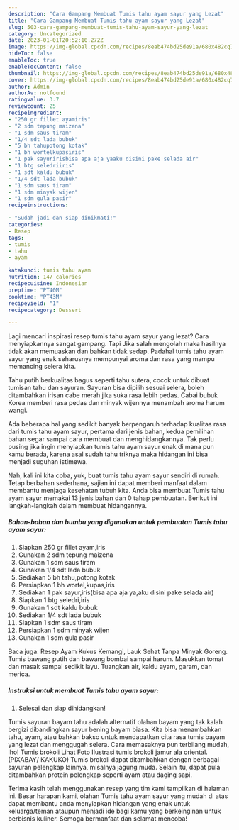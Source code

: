 ```yaml
---
description: "Cara Gampang Membuat Tumis tahu ayam sayur yang Lezat"
title: "Cara Gampang Membuat Tumis tahu ayam sayur yang Lezat"
slug: 503-cara-gampang-membuat-tumis-tahu-ayam-sayur-yang-lezat
category: Uncategorized
date: 2023-01-01T20:52:10.272Z
image: https://img-global.cpcdn.com/recipes/8eab474bd25de91a/680x482cq70/tumis-tahu-ayam-sayur-foto-resep-utama.jpg
hideToc: false
enableToc: true
enableTocContent: false
thumbnail: https://img-global.cpcdn.com/recipes/8eab474bd25de91a/680x482cq70/tumis-tahu-ayam-sayur-foto-resep-utama.jpg
cover: https://img-global.cpcdn.com/recipes/8eab474bd25de91a/680x482cq70/tumis-tahu-ayam-sayur-foto-resep-utama.jpg
author: Admin
authorAv: notfound
ratingvalue: 3.7
reviewcount: 25
recipeingredient:
- "250 gr fillet ayamiris"
- "2 sdm tepung maizena"
- "1 sdm saus tiram"
- "1/4 sdt lada bubuk"
- "5 bh tahupotong kotak"
- "1 bh wortelkupasiris"
- "1 pak sayuririsbisa apa aja yaaku disini pake selada air"
- "1 btg seledriiris"
- "1 sdt kaldu bubuk"
- "1/4 sdt lada bubuk"
- "1 sdm saus tiram"
- "1 sdm minyak wijen"
- "1 sdm gula pasir"
recipeinstructions:

- "Sudah jadi dan siap dinikmati!"
categories:
- Resep
tags:
- tumis
- tahu
- ayam

katakunci: tumis tahu ayam 
nutrition: 147 calories
recipecuisine: Indonesian
preptime: "PT40M"
cooktime: "PT43M"
recipeyield: "1"
recipecategory: Dessert

---
```



Lagi mencari inspirasi resep tumis tahu ayam sayur yang lezat? Cara menyiapkannya sangat gampang. Tapi Jika salah mengolah maka hasilnya tidak akan memuaskan dan bahkan tidak sedap. Padahal tumis tahu ayam sayur yang enak seharusnya mempunyai aroma dan rasa yang mampu memancing selera kita.


Tahu putih berkualitas bagus seperti tahu sutera, cocok untuk dibuat tumisan tahu dan sayuran. Sayuran bisa dipilih sesuai selera, boleh ditambahkan irisan cabe merah jika suka rasa lebih pedas. Cabai bubuk Korea memberi rasa pedas dan minyak wijennya menambah aroma harum wangi.

Ada beberapa hal yang sedikit banyak berpengaruh terhadap kualitas rasa dari tumis tahu ayam sayur, pertama dari jenis bahan, kedua pemilihan bahan segar sampai cara membuat dan menghidangkannya. Tak perlu pusing jika ingin menyiapkan tumis tahu ayam sayur enak di mana pun kamu berada, karena asal sudah tahu triknya maka hidangan ini bisa menjadi suguhan istimewa.


Nah, kali ini kita coba, yuk, buat tumis tahu ayam sayur sendiri di rumah. Tetap berbahan sederhana, sajian ini dapat memberi manfaat dalam membantu menjaga kesehatan tubuh kita. Anda bisa membuat Tumis tahu ayam sayur memakai 13 jenis bahan dan 0 tahap pembuatan. Berikut ini langkah-langkah dalam membuat hidangannya.

<!--inarticleads1-->

##### Bahan-bahan dan bumbu yang digunakan untuk pembuatan Tumis tahu ayam sayur:

1. Siapkan 250 gr fillet ayam,iris
1. Gunakan 2 sdm tepung maizena
1. Gunakan 1 sdm saus tiram
1. Gunakan 1/4 sdt lada bubuk
1. Sediakan 5 bh tahu,potong kotak
1. Persiapkan 1 bh wortel,kupas,iris
1. Sediakan 1 pak sayur,iris(bisa apa aja ya,aku disini pake selada air)
1. Siapkan 1 btg seledri,iris
1. Gunakan 1 sdt kaldu bubuk
1. Sediakan 1/4 sdt lada bubuk
1. Siapkan 1 sdm saus tiram
1. Persiapkan 1 sdm minyak wijen
1. Gunakan 1 sdm gula pasir


Baca juga: Resep Ayam Kukus Kemangi, Lauk Sehat Tanpa Minyak Goreng. Tumis bawang putih dan bawang bombai sampai harum. Masukkan tomat dan masak sampai sedikit layu. Tuangkan air, kaldu ayam, garam, dan merica. 

<!--inarticleads2-->

##### Instruksi untuk membuat Tumis tahu ayam sayur:


1. Selesai dan siap dihidangkan!

Tumis sayuran bayam tahu adalah alternatif olahan bayam yang tak kalah bergizi dibandingkan sayur bening bayam biasa. Kita bisa menambahkan tahu, ayam, atau bahkan bakso untuk mendapatkan cita rasa tumis bayam yang lezat dan menggugah selera. Cara memasaknya pun terbilang mudah, lho! Tumis brokoli Lihat Foto Ilustrasi tumis brokoli jamur ala oriental. (PIXABAY/ KAKUKO) Tumis brokoli dapat ditambahkan dengan berbagai sayuran pelengkap lainnya, misalnya jagung muda. Selain itu, dapat pula ditambahkan protein pelengkap seperti ayam atau daging sapi. 

Terima kasih telah menggunakan resep yang tim kami tampilkan di halaman ini. Besar harapan kami, olahan Tumis tahu ayam sayur yang mudah di atas dapat membantu anda menyiapkan hidangan yang enak untuk keluarga/teman ataupun menjadi ide bagi kamu yang berkeinginan untuk berbisnis kuliner. Semoga bermanfaat dan selamat mencoba!
